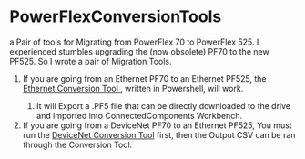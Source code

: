 # PowerFlexConversionTools
a Pair of tools for Migrating from PowerFlex 70 to PowerFlex 525.
I experienced stumbles upgrading the (now obsolete) PF70 to the new PF525. So I wrote a pair of Migration Tools.

<ol>
    <li>If you are going from an Ethernet PF70 to an Ethernet PF525, the <a href="https://github.com/staceylance/PowerFlexConversionTools/tree/main/PF70-PF525EthernetConversionTool">Ethernet Conversion Tool </a>, written in Powershell, will work.</li>
    <ol><li>It will Export a .PF5 file that can be directly downloaded to the drive and imported into ConnectedComponents Workbench.</li></ol>
    <li>If you are going from a DeviceNet PF70 to an Ethernet PF525, You must run the <a href="https://github.com/staceylance/PowerFlexConversionTools/tree/main/DeviceNetConversionTool">DeviceNet Conversion Tool</a> first, then the Output CSV can be ran through the Conversion Tool.</li>
</ol>

